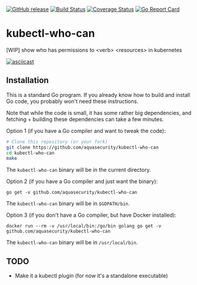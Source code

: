 [![GitHub release][release-img]][release]
[![Build Status][ci-img]][ci]
[![Coverage Status][cov-img]][cov]
[![Go Report Card][report-card-img]][report-card]

# kubectl-who-can
[WIP] show who has permissions to &lt;verb> &lt;resources> in kubernetes

[![asciicast](https://asciinema.org/a/ccqqYwA5L5rMV9kd1tgzyZJ2j.svg)](https://asciinema.org/a/ccqqYwA5L5rMV9kd1tgzyZJ2j)

## Installation

This is a standard Go program. If you already know how to build
and install Go code, you probably won't need these instructions.

Note that while the code is small, it has some rather big
dependencies, and fetching + building these dependencies can
take a few minutes.

Option 1 (if you have a Go compiler and want to tweak the code):
```bash
# Clone this repository (or your fork)
git clone https://github.com/aquasecurity/kubectl-who-can
cd kubectl-who-can
make
```
The `kubectl-who-can` binary will be in the current directory.

Option 2 (if you have a Go compiler and just want the binary):
```
go get -v github.com/aquasecurity/kubectl-who-can
```
The `kubectl-who-can` binary will be in `$GOPATH/bin`.

Option 3 (if you don't have a Go compiler, but have Docker installed):
```
docker run --rm -v /usr/local/bin:/go/bin golang go get -v github.com/aquasecurity/kubectl-who-can
```
The `kubectl-who-can` binary will be in `/usr/local/bin`.

## TODO

* Make it a kubectl plugin (for now it's a standalone executable)

[release-img]: https://img.shields.io/github/release/aquasecurity/kubectl-who-can.svg
[release]: https://github.com/aquasecurity/kubectl-who-can/releases

[ci-img]: https://travis-ci.org/aquasecurity/kubectl-who-can.svg?branch=master
[ci]: https://travis-ci.org/aquasecurity/kubectl-who-can

[cov-img]: https://codecov.io/github/aquasecurity/kubectl-who-can/branch/master/graph/badge.svg
[cov]: https://codecov.io/github/aquasecurity/kubectl-who-can

[report-card-img]: https://goreportcard.com/badge/github.com/aquasecurity/kubectl-who-can
[report-card]: https://goreportcard.com/report/github.com/aquasecurity/kubectl-who-can
